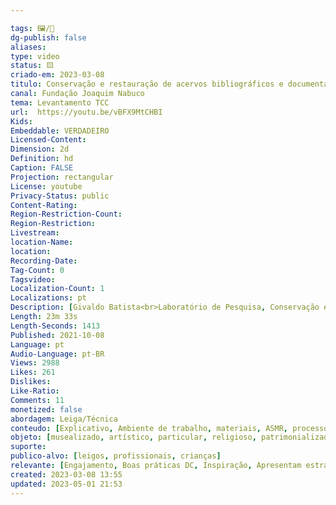 ```yaml
---

tags: 🖼️/🎥️
dg-publish: false
aliases: 
type: video
status: 🟨️ 
criado-em: 2023-03-08
titulo: Conservação e restauração de acervos bibliográficos e documentais
canal: Fundação Joaquim Nabuco
tema: Levantamento TCC 
url:  https://youtu.be/vBFX9MtCHBI
Kids: 
Embeddable: VERDADEIRO
Licensed-Content: 
Dimension: 2d
Definition: hd
Caption: FALSE
Projection: rectangular
License: youtube
Privacy-Status: public
Content-Rating: 
Region-Restriction-Count: 
Region-Restriction: 
Livestream: 
location-Name: 
location: 
Recording-Date: 
Tag-Count: 0
Tagsvideo: 
Localization-Count: 1
Localizations: pt
Description: [Givaldo Batista<br>Laboratório de Pesquisa, Conservação e Restauração de Documentos e Obras de Arte (Laborarte)<br>Diretoria de Memória, Educação, Cultura e Arte<br>Fundação Joaquim Nabuco]
Length: 23m 33s
Length-Seconds: 1413
Published: 2021-10-08 
Language: pt
Audio-Language: pt-BR
Views: 2988
Likes: 261
Dislikes: 
Like-Ratio: 
Comments: 11
monetized: false
abordagem: Leiga/Técnica
conteudo: [Explicativo, Ambiente de trabalho, materiais, ASMR, processos]
objeto: [musealizado, artístico, particular, religioso, patrimonializado, histórico]
suporte:
publico-alvo: [leigos, profissionais, crianças]
relevante: [Engajamento, Boas práticas DC, Inspiração, Apresentam estratégias de DC, Inovações, cibercultura]
created: 2023-03-08 13:55
updated: 2023-05-01 21:53
---
```

